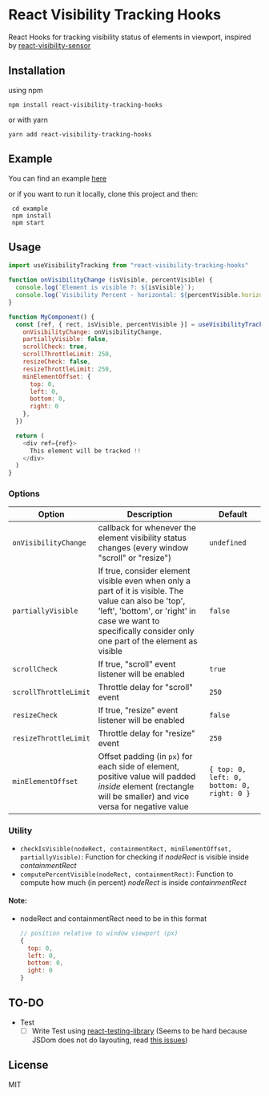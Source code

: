 # React Visibility Tracking Hooks

React Hooks for tracking visibility status of elements in viewport, inspired by [react-visibility-sensor](https://github.com/joshwnj/react-visibility-sensor)


Installation
----

using npm

```shell
npm install react-visibility-tracking-hooks
```

or with yarn

```shell
yarn add react-visibility-tracking-hooks
```


Example
----

You can find an example [here](https://svnnynior.github.io/react-visibility-tracking-hooks/)

or if you want to run it locally, clone this project and then:

```shell
 cd example
 npm install
 npm start
```

Usage
---

```js
import useVisibilityTracking from "react-visibility-tracking-hooks"

function onVisibilityChange (isVisible, percentVisible) {
  console.log(`Element is visible ?: ${isVisible}`);
  console.log(`Visibility Percent - horizontal: ${percentVisible.horizontalPercent} - vertical: ${percentVisible.verticalPercent} - overall: ${percentVisible.overallPercent}`);
}

function MyComponent() {
  const [ref, { rect, isVisible, percentVisible }] = useVisibilityTracking({
    onVisibilityChange: onVisibilityChange,
    partiallyVisible: false,
    scrollCheck: true,
    scrollThrottleLimit: 250,
    resizeCheck: false,
    resizeThrottleLimit: 250,
    minElementOffset: {
      top: 0,
      left: 0,
      bottom: 0,
      right: 0
    },
  })

  return (
    <div ref={ref}>
      This element will be tracked !!
    </div>
  )
}
```

### Options


| Option                | Description                                                                                                                                                                                                          | Default                                    |
| --------------------- | -------------------------------------------------------------------------------------------------------------------------------------------------------------------------------------------------------------------- | ------------------------------------------ |
| `onVisibilityChange`  | callback for whenever the element visibility status changes (every window "scroll" or "resize")                                                                                                                      | `undefined`                                |
| `partiallyVisible`    | If true, consider element visible even when only a part of it is visible. The value can also be 'top', 'left', 'bottom', or 'right' in case we want to specifically consider only one part of the element as visible | `false`                                    |
| `scrollCheck`         | If true, "scroll" event listener will be enabled                                                                                                                                                                     | `true`                                     |
| `scrollThrottleLimit` | Throttle delay for "scroll" event                                                                                                                                                                                    | `250`                                      |
| `resizeCheck`         | If true, "resize" event listener will be enabled                                                                                                                                                                     | `false`                                    |
| `resizeThrottleLimit` | Throttle delay for "resize" event                                                                                                                                                                                    | `250`                                      |
| `minElementOffset`    | Offset padding (in `px`) for each side of element, positive value will padded *inside* element (rectangle will be smaller) and vice versa for negative value                                                         | `{ top: 0, left: 0, bottom: 0, right: 0 }` |
    
### Utility

- `checkIsVisible(nodeRect, containmentRect, minElementOffset, partiallyVisible)`: Function for checking if *nodeRect* is visible inside *containmentRect* 
- `computePercentVisible(nodeRect, containmentRect)`: Function to compute how much (in percent) *nodeRect* is inside *containmentRect*

#### Note: 
- nodeRect and containmentRect need to be in this format 
  ```javascript
  // position relative to window viewport (px)
  { 
    top: 0, 
    left: 0, 
    bottom: 0, 
    ight: 0 
  }
  ```

TO-DO
----

- Test
  - [ ] Write Test using [react-testing-library](https://github.com/testing-library/react-testing-library) (Seems to be hard because JSDom does not do layouting, read [this issues](https://github.com/testing-library/react-testing-library/issues/353))

License
----

MIT
